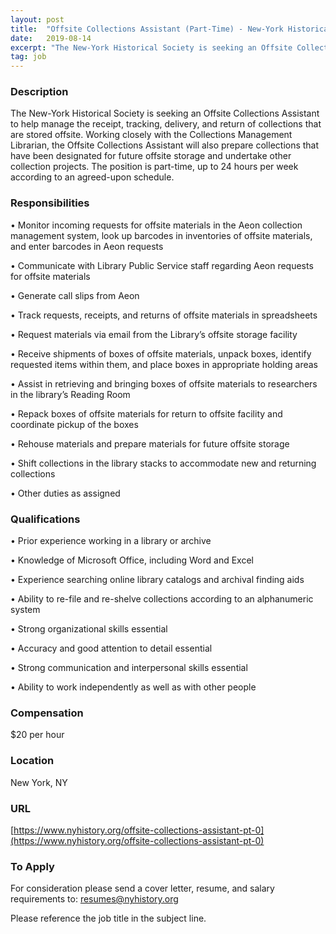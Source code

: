 ```yaml
---
layout: post
title:  "Offsite Collections Assistant (Part-Time) - New-York Historical Society"
date:   2019-08-14
excerpt: "The New-York Historical Society is seeking an Offsite Collections Assistant to help manage the receipt, tracking, delivery, and return of collections that are stored offsite. Working closely with the Collections Management Librarian, the Offsite Collections Assistant will also prepare collections that have been designated for future offsite storage and undertake..."
tag: job
---
```


### Description   

The New-York Historical Society is seeking an Offsite Collections Assistant to help manage the receipt, tracking, delivery, and return of collections that are stored offsite. Working closely with the Collections Management Librarian, the Offsite Collections Assistant will also prepare collections that have been designated for future offsite storage and undertake other collection projects. The position is part-time, up to 24 hours per week according to an agreed-upon schedule.


### Responsibilities   


•   Monitor incoming requests for offsite materials in the Aeon collection management system, look up barcodes in inventories of offsite materials, and enter barcodes in Aeon requests

•   Communicate with Library Public Service staff regarding Aeon requests for offsite materials

•   Generate call slips from Aeon

•   Track requests, receipts, and returns of offsite materials in spreadsheets

•   Request materials via email from the Library’s offsite storage facility

•   Receive shipments of boxes of offsite materials, unpack boxes, identify requested items within them, and place boxes in appropriate holding areas

•   Assist in retrieving and bringing boxes of offsite materials to researchers in the library’s Reading Room

•   Repack boxes of offsite materials for return to offsite facility and coordinate pickup of the boxes

•   Rehouse materials and prepare materials for future offsite storage

•   Shift collections in the library stacks to accommodate new and returning collections

•   Other duties as assigned



### Qualifications   


•   Prior experience working in a library or archive

•   Knowledge of Microsoft Office, including Word and Excel

•   Experience searching online library catalogs and archival finding aids

•   Ability to re-file and re-shelve collections according to an alphanumeric system

•   Strong organizational skills essential

•   Accuracy and good attention to detail essential

•   Strong communication and interpersonal skills essential

•   Ability to work independently as well as with other people


### Compensation   

$20 per hour


### Location   

New York, NY


### URL   

[https://www.nyhistory.org/offsite-collections-assistant-pt-0](https://www.nyhistory.org/offsite-collections-assistant-pt-0)

### To Apply   

For consideration please send a cover letter, resume, and salary requirements to: resumes@nyhistory.org    

Please reference the job title in the subject line.  





